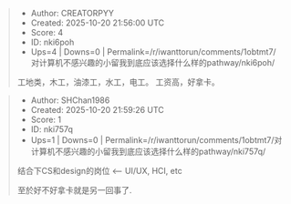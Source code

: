 > - Author: CREATORPYY
> - Created: 2025-10-20 21:56:00 UTC
> - Score: 4
> - ID: nki6poh
> - Ups=4 | Downs=0 | Permalink=/r/iwanttorun/comments/1obtmt7/对计算机不感兴趣的小留我到底应该选择什么样的pathway/nki6poh/
>
> 工地类，木工，油漆工，水工，电工。 工资高，好拿卡。

> - Author: SHChan1986
> - Created: 2025-10-20 21:59:26 UTC
> - Score: 1
> - ID: nki757q
> - Ups=1 | Downs=0 | Permalink=/r/iwanttorun/comments/1obtmt7/对计算机不感兴趣的小留我到底应该选择什么样的pathway/nki757q/
>
> 结合下CS和design的岗位 <-- UI/UX, HCI, etc
> 
> 至於好不好拿卡就是另一回事了.
